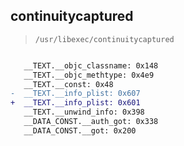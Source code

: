 ## continuitycaptured

> `/usr/libexec/continuitycaptured`

```diff

   __TEXT.__objc_classname: 0x148
   __TEXT.__objc_methtype: 0x4e9
   __TEXT.__const: 0x48
-  __TEXT.__info_plist: 0x607
+  __TEXT.__info_plist: 0x601
   __TEXT.__unwind_info: 0x398
   __DATA_CONST.__auth_got: 0x338
   __DATA_CONST.__got: 0x200

```
